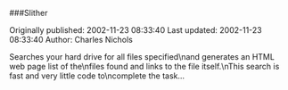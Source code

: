 ###Slither

Originally published: 2002-11-23 08:33:40
Last updated: 2002-11-23 08:33:40
Author: Charles Nichols

Searches your hard drive for all files specified\nand generates an HTML web page list of the\nfiles found and links to the file itself.\nThis search is fast and very little code to\ncomplete the task...